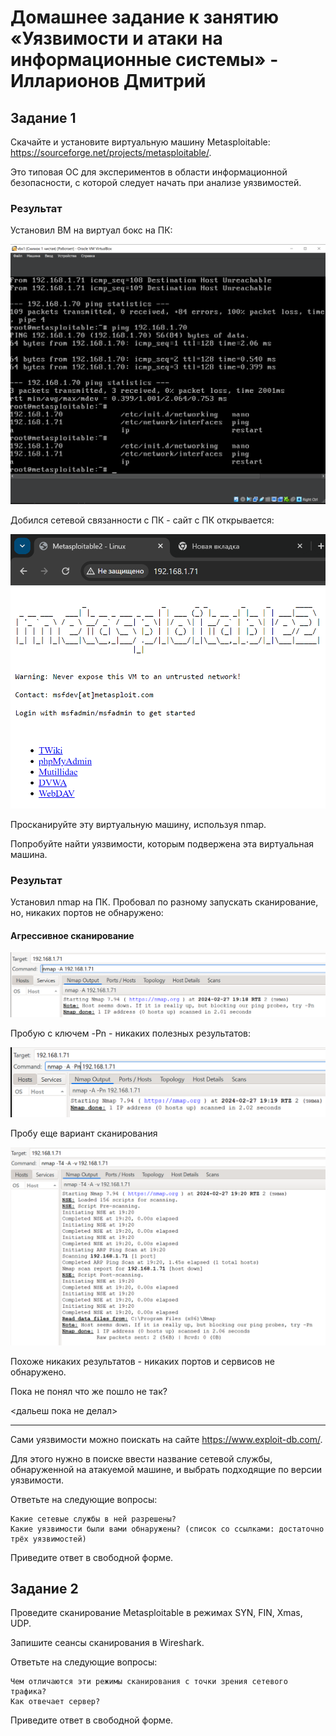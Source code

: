 # Домашнее задание к занятию «Уязвимости и атаки на информационные системы» - Илларионов Дмитрий

## Задание 1

Скачайте и установите виртуальную машину Metasploitable: https://sourceforge.net/projects/metasploitable/.

Это типовая ОС для экспериментов в области информационной безопасности, с которой следует начать при анализе уязвимостей.

### Результат

Установил ВМ на виртуал бокс на ПК:

![alt text](image.png)

Добился сетевой связанности с ПК - сайт с ПК открывается:

![alt text](image-1.png)


Просканируйте эту виртуальную машину, используя nmap.

Попробуйте найти уязвимости, которым подвержена эта виртуальная машина.

### Результат

Установил nmap на ПК. 
Пробовал по разному запускать сканирование, но, никаких портов не обнаружено:

#### Агрессивное сканирование

![alt text](image-2.png)

Пробую с ключем -Pn - никаких полезных результатов:

![alt text](image-3.png)

Пробу еще вариант сканирования 

![alt text](image-4.png)

Похоже никаких результатов - никаких портов и сервисов не обнаружено.

Пока не понял что же пошло не так?


<дальеш пока не делал>




---


Сами уязвимости можно поискать на сайте https://www.exploit-db.com/.

Для этого нужно в поиске ввести название сетевой службы, обнаруженной на атакуемой машине, и выбрать подходящие по версии уязвимости.

Ответьте на следующие вопросы:

    Какие сетевые службы в ней разрешены?
    Какие уязвимости были вами обнаружены? (список со ссылками: достаточно трёх уязвимостей)

Приведите ответ в свободной форме.


## Задание 2

Проведите сканирование Metasploitable в режимах SYN, FIN, Xmas, UDP.

Запишите сеансы сканирования в Wireshark.

Ответьте на следующие вопросы:

    Чем отличаются эти режимы сканирования с точки зрения сетевого трафика?
    Как отвечает сервер?

Приведите ответ в свободной форме.